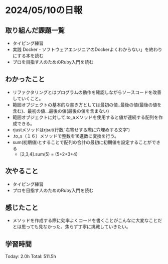 # 2024/05/10の日報
## 取り組んだ課題一覧
* タイピング練習
*  実践 Docker - ソフトウェアエンジニアのDockerよくわからない」を終わりにする本を読む
*  プロを目指す人のためのRuby入門を読む
## わかったこと
*  リファクタリングとはプログラムの動作を確認しながらソースコードを改善していくこと。
*  範囲オブジェクトの基本的な書き方としては最初の値..最後の値(最後の値を含む)、最初の値...最後の値(最後の値を含まない)
*  範囲オブジェクトに対して.to_aメソッドを使用すると値が連続する配列を作成できる。
*  rjustメソッドはrjsut(行数,'右寄せする際に穴埋めする文字')
*  .to_s（１６）メソッドで整数を16進数に変換を行う。
*  sum(初期値)とすることで配列の合計の最初に初期値を設定することができる
   * [2,3,4].sum(5) = (5+2+3+4)

## 次やること
* タイピング練習
* プロを目指す人のためのRuby入門を読む
## 感じたこと
* メソッドを作成する際に効率よくコードを書くことがこんなに大変なことだとは思っても見なかった。焦らず丁寧に挑戦していきたい。
## 学習時間
Today: 2.0h
Total: 511.5h
